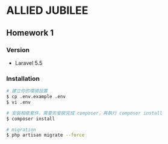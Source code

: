 # ALLIED JUBILEE

## Homework 1

### Version
- Laravel 5.5

### Installation
```bash
# 建立你的環境設置
$ cp .env.example .env
$ vi .env

# 安裝相依套件，需要先安裝完成 composer，再執行 composer install
$ composer install

# migration
$ php artisan migrate --force
```
